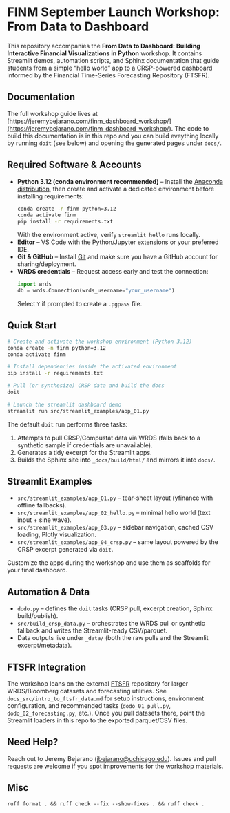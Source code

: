# FINM September Launch Workshop: From Data to Dashboard

This repository accompanies the **From Data to Dashboard: Building Interactive Financial Visualizations in Python** workshop. It contains Streamlit demos, automation scripts, and Sphinx documentation that guide students from a simple “hello world” app to a CRSP-powered dashboard informed by the Financial Time-Series Forecasting Repository (FTSFR).

## Documentation
The full workshop guide lives at [https://jeremybejarano.com/finm_dashboard_workshop/](https://jeremybejarano.com/finm_dashboard_workshop/). The code to build this documentation is in this repo and you can build eveything locally by running `doit` (see below) and opening the generated pages under `docs/`.

## Required Software & Accounts
- **Python 3.12 (conda environment recommended)** – Install the [Anaconda distribution](https://www.anaconda.com/products/distribution), then create and activate a dedicated environment before installing requirements:
  ```bash
  conda create -n finm python=3.12
  conda activate finm
  pip install -r requirements.txt
  ```
  With the environment active, verify `streamlit hello` runs locally.
- **Editor** – VS Code with the Python/Jupyter extensions or your preferred IDE.
- **Git & GitHub** – Install [Git](https://git-scm.com/downloads) and make sure you have a GitHub account for sharing/deployment.
- **WRDS credentials** – Request access early and test the connection:
  ```python
  import wrds
  db = wrds.Connection(wrds_username="your_username")
  ```
  Select `Y` if prompted to create a `.pgpass` file.

## Quick Start
```bash
# Create and activate the workshop environment (Python 3.12)
conda create -n finm python=3.12
conda activate finm

# Install dependencies inside the activated environment
pip install -r requirements.txt

# Pull (or synthesize) CRSP data and build the docs
doit

# Launch the streamlit dashboard demo
streamlit run src/streamlit_examples/app_01.py
```

The default `doit` run performs three tasks:
1. Attempts to pull CRSP/Compustat data via WRDS (falls back to a synthetic sample if credentials are unavailable).
2. Generates a tidy excerpt for the Streamlit apps.
3. Builds the Sphinx site into `_docs/build/html/` and mirrors it into `docs/`.

## Streamlit Examples
- `src/streamlit_examples/app_01.py` – tear-sheet layout (yfinance with offline fallbacks).
- `src/streamlit_examples/app_02_hello.py` – minimal hello world (text input + sine wave).
- `src/streamlit_examples/app_03.py` – sidebar navigation, cached CSV loading, Plotly visualization.
- `src/streamlit_examples/app_04_crsp.py` – same layout powered by the CRSP excerpt generated via `doit`.

Customize the apps during the workshop and use them as scaffolds for your final dashboard.

## Automation & Data
- `dodo.py` – defines the `doit` tasks (CRSP pull, excerpt creation, Sphinx build/publish).
- `src/build_crsp_data.py` – orchestrates the WRDS pull or synthetic fallback and writes the Streamlit-ready CSV/parquet.
- Data outputs live under `_data/` (both the raw pulls and the Streamlit excerpt/metadata).

## FTSFR Integration
The workshop leans on the external [FTSFR](https://github.com/jmbejara/ftsfr) repository for larger WRDS/Bloomberg datasets and forecasting utilities. See `docs_src/intro_to_ftsfr_data.md` for setup instructions, environment configuration, and recommended tasks (`dodo_01_pull.py`, `dodo_02_forecasting.py`, etc.). Once you pull datasets there, point the Streamlit loaders in this repo to the exported parquet/CSV files.

## Need Help?
Reach out to Jeremy Bejarano (jbejarano@uchicago.edu). Issues and pull requests are welcome if you spot improvements for the workshop materials.

## Misc
`ruff format . && ruff check --fix --show-fixes . && ruff check .`
